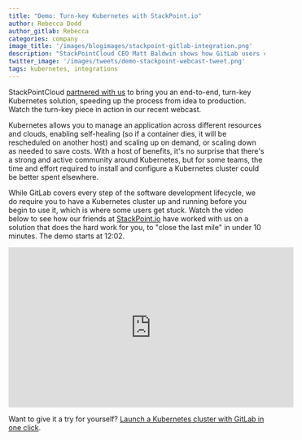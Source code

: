 ```yaml
---
title: "Demo: Turn-key Kubernetes with StackPoint.io"
author: Rebecca Dodd
author_gitlab: Rebecca
categories: company
image_title: '/images/blogimages/stackpoint-gitlab-integration.png'
description: "StackPointCloud CEO Matt Baldwin shows how GitLab users can now go even faster from idea to production with an integration that takes the pain out of building Kubernetes clusters."
twitter_image: '/images/tweets/demo-stackpoint-webcast-tweet.png'
tags: kubernetes, integrations
---
```


StackPointCloud [partnered with us](/blog/2017/07/10/stackpoint-gitlab-integration/) to bring you an end-to-end, turn-key Kubernetes solution, speeding up the process from idea to production. Watch the turn-key piece in action in our recent webcast.

<!-- more -->

Kubernetes allows you to manage an application across different resources and clouds, enabling self-healing (so if a container dies, it will be rescheduled on another host) and scaling up on demand, or scaling down as needed to save costs. With a host of benefits, it's no surprise that there's a strong and active community around Kubernetes, but for some teams, the time and effort required to install and configure a Kubernetes cluster could be better spent elsewhere.

While GitLab covers every step of the software development lifecycle, we do require you to have a Kubernetes cluster up and running before you begin to use it, which is where some users get stuck. Watch the video below to see how our friends at [StackPoint.io](https://stackpointcloud.com/) have worked with us on a solution that does the hard work for you, to "close the last mile" in under 10 minutes. The demo starts at 12:02.

<iframe width="560" height="315" src="https://www.youtube.com/embed/wu2AIcwjeQ8" frameborder="0" allowfullscreen></iframe>

Want to give it a try for yourself? [Launch a Kubernetes cluster with GitLab in one click](https://goo.gl/qnSp3N).

